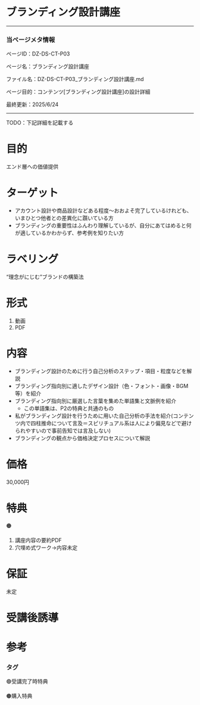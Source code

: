 # ブランディング設計講座

---

### 当ページメタ情報

ページID：DZ-DS-CT-P03

ページ名：ブランディング設計講座

ファイル名：DZ-DS-CT-P03_ブランディング設計講座.md

ページ目的：コンテンツ[ブランディング設計講座]の設計詳細

最終更新：2025/6/24

---

TODO：下記詳細を記載する

# 目的

エンド層への価値提供

# ターゲット

- アカウント設計や商品設計などある程度～おおよそ完了しているけれども、いまひとつ他者との差異化に躓いている方
- ブランディングの重要性はふんわり理解しているが、自分にあてはめると何が適しているかわからず、参考例を知りたい方

# ラベリング

“理念がにじむ”ブランドの構築法

# 形式

1. 動画
2. PDF

# 内容

- ブランディング設計のために行う自己分析のステップ・項目・粒度などを解説
- ブランディング指向別に適したデザイン設計（色・フォント・画像・BGM等）を紹介
- ブランディング指向別に厳選した言葉を集めた単語集と文脈例を紹介
    - この単語集は、P2の特典と共通のもの
- 私がブランディング設計を行うために用いた自己分析の手法を紹介(コンテンツ内で四柱推命について言及＝スピリチュアル系は人により偏見などで避けられやすいので事前告知では言及しない)
- ブランディングの観点から価格決定プロセスについて解説

# 価格

30,000円

# 特典

🟠

1. 講座内容の要約PDF
2. 穴埋め式ワーク→内容未定

# 保証

未定

# 受講後誘導

# 参考

### タグ

🟢受講完了時特典

🟠購入特典